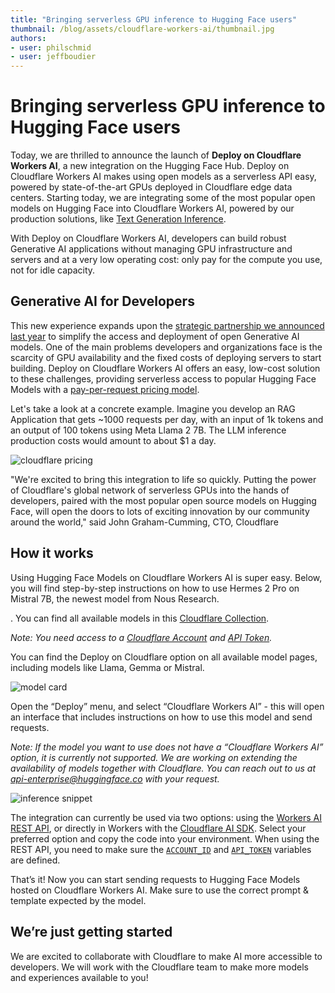 ```yaml
---
title: "Bringing serverless GPU inference to Hugging Face users" 
thumbnail: /blog/assets/cloudflare-workers-ai/thumbnail.jpg
authors:
- user: philschmid
- user: jeffboudier
---
```


# Bringing serverless GPU inference to Hugging Face users

Today, we are thrilled to announce the launch of **Deploy on Cloudflare Workers AI**, a new integration on the Hugging Face Hub. Deploy on Cloudflare Workers AI makes using open models as a serverless API easy, powered by state-of-the-art GPUs deployed in Cloudflare edge data centers. Starting today, we are integrating some of the most popular open models on Hugging Face into Cloudflare Workers AI, powered by our production solutions, like [Text Generation Inference](https://github.com/huggingface/text-generation-inference/). 

With Deploy on Cloudflare Workers AI, developers can build robust Generative AI applications without managing GPU infrastructure and servers and at a very low operating cost: only pay for the compute you use, not for idle capacity.


## Generative AI for Developers

This new experience expands upon the [strategic partnership we announced last year](https://blog.cloudflare.com/partnering-with-hugging-face-deploying-ai-easier-affordable) to simplify the access and deployment of open Generative AI models. One of the main problems developers and organizations face is the scarcity of GPU availability and the fixed costs of deploying servers to start building. Deploy on Cloudflare Workers AI offers an easy, low-cost solution to these challenges, providing serverless access to popular Hugging Face Models with a [pay-per-request pricing model](https://developers.cloudflare.com/workers-ai/platform/pricing). 


Let's take a look at a concrete example. Imagine you develop an RAG Application that gets ~1000 requests per day, with an input of 1k tokens and an output of 100 tokens using Meta Llama 2 7B. The LLM inference production costs would amount to about $1 a day.


![cloudflare pricing](/blog/assets/cloudflare-workers-ai/pricing.png)


"We're excited to bring this integration to life so quickly. Putting the power of Cloudflare's global network of serverless GPUs into the hands of developers, paired with the most popular open source models on Hugging Face, will open the doors to lots of exciting innovation by our community around the world," said John Graham-Cumming, CTO, Cloudflare


## How it works

Using Hugging Face Models on Cloudflare Workers AI is super easy. Below, you will find step-by-step instructions on how to use Hermes 2 Pro on Mistral 7B, the newest model from Nous Research.

. You can find all available models in this [Cloudflare Collection](https://huggingface.co/collections/Cloudflare/hf-curated-models-available-on-workers-ai-66036e7ad5064318b3e45db6).

_Note: You need access to a [Cloudflare Account](https://developers.cloudflare.com/fundamentals/setup/find-account-and-zone-ids/) and [API Token](https://dash.cloudflare.com/profile/api-tokens)._

You can find the Deploy on Cloudflare option on all available model pages, including models like Llama, Gemma or Mistral.


![model card](/blog/assets/cloudflare-workers-ai/model-card.jpg)


Open the “Deploy” menu, and select “Cloudflare Workers AI” - this will open an interface that includes instructions on how to use this model and send requests.

_Note: If the model you want to use does not have a “Cloudflare Workers AI” option, it is currently not supported. We are working on extending the availability of models together with Cloudflare. You can reach out to us at [api-enterprise@huggingface.co](mailto:api-enterprise@huggingface.co) with your request._



![inference snippet](/blog/assets/cloudflare-workers-ai/modal.jpg)


The integration can currently be used via two options: using the [Workers AI REST API](https://developers.cloudflare.com/workers-ai/get-started/rest-api/), or directly in Workers with the [Cloudflare AI SDK](https://developers.cloudflare.com/workers-ai/get-started/workers-wrangler/#1-create-a-worker-project). Select your preferred option and copy the code into your environment. When using the REST API, you need to make sure the <code>[ACCOUNT_ID](https://developers.cloudflare.com/fundamentals/setup/find-account-and-zone-ids/)</code> and <code>[API_TOKEN](https://dash.cloudflare.com/profile/api-tokens)</code> variables are defined. 

That’s it! Now you can start sending requests to Hugging Face Models hosted on Cloudflare Workers AI. Make sure to use the correct prompt & template expected by the model. 


## We’re just getting started

We are excited to collaborate with Cloudflare to make AI more accessible to developers. We will work with the Cloudflare team to make more models and experiences available to you! 
